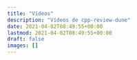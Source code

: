 ```yaml
---
title: "Vídeos"
description: "Vídeos de cpp-review-dune"
date: 2021-04-02T08:49:55+00:00
lastmod: 2021-04-02T08:49:55+00:00
draft: false
images: []
---
```

